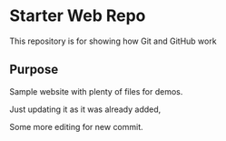 # Starter Web Repo

This repository is for showing how Git and GitHub work

## Purpose

Sample website with plenty of files for demos.

Just updating it as it was already added,

Some more editing for new commit.